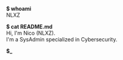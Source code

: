 **$ whoami**  
NLXZ
  
**$ cat README.md**  
Hi, I'm Nico (NLXZ).  
I'm a SysAdmin specialized in Cybersecurity.  

**$_** 
